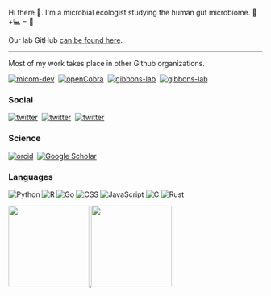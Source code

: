 Hi there 👋. I'm a microbial ecologist studying the human gut microbiome. 🦠+💻 = 💓

Our lab GitHub [can be found here](https://github.com/dienerlab).

---

Most of my work takes place in other Github organizations.

[![micom-dev](https://img.shields.io/badge/-micom--dev-028?&logo=GitHub)](https://github.com/micom-dev)&nbsp;
[![openCobra](https://img.shields.io/badge/-openCOBRA-028?&logo=GitHub)](https://github.com/openCOBRA)&nbsp;
[![gibbons-lab](https://img.shields.io/badge/-dienerlab-028?&logo=GitHub)](https://github.com/dienerlab)&nbsp;
[![gibbons-lab](https://img.shields.io/badge/-Gibbons--Lab-028?&logo=GitHub)](https://github.com/gibbons-lab)&nbsp;

### Social

[![twitter](https://img.shields.io/badge/-@thaasophobia-024?&logo=Twitter)](https://twitter.com/thaasophobia)&nbsp;
[![twitter](https://img.shields.io/badge/-@thaasophobia-002?&logo=Mastodon)](https://mstdn.science/@thaasophobia)&nbsp;
[![twitter](https://img.shields.io/badge/-🟦&nbsp;&nbsp;@cdiener.com-000)](https://bsky.app/profile/cdiener.com)&nbsp;

### Science

[![orcid](https://img.shields.io/badge/-0000--0002--7476--0868-010?&logo=ORCID)](https://orcid.org/my-orcid?orcid=0000-0002-7476-0868)&nbsp;
[![Google Scholar](https://img.shields.io/badge/-publications-100?&logo=Google-Scholar)](https://scholar.google.co/citations?user=5BHwbP8AAAAJ)&nbsp;

### Languages

![Python](https://img.shields.io/badge/-Python-000?&logo=Python)
![R](https://img.shields.io/badge/-R-000?&logo=R)
![Go](https://img.shields.io/badge/-Go-000?&logo=Go)
![CSS](https://img.shields.io/badge/-CSS-000?&logo=CSS)
![JavaScript](https://img.shields.io/badge/-JavaScript-000?&logo=JavaScript)
![C](https://img.shields.io/badge/-C-000?&logo=C)
![Rust](https://img.shields.io/badge/-Rust&nbsp;[learning]-000?&logo=Rust)
  
<a href="https://cdiener.com" target="_blank">
<img height="160px" src="https://github-readme-stats.vercel.app/api?username=cdiener&show_icons=true&theme=dracula&include_all_commits=true" /> <img height="160px" src="https://github-readme-stats.vercel.app/api/top-langs/?username=cdiener&layout=compact&theme=dracula&card_width=340" />
</a>
